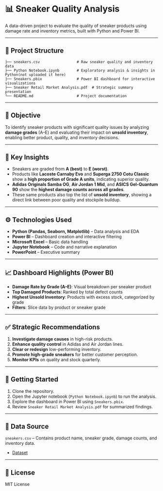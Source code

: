 # 📊 Sneaker Quality Analysis

A data-driven project to evaluate the quality of sneaker products using damage rate and inventory metrics, built with Python and Power BI.

---

## 📁 Project Structure

```
├── sneakers.csv                 # Raw sneaker quality and inventory data
├── Python Notebook.ipynb        # Exploratory analysis & insights in Python(not uploaded it here)
├── Sneakers.pbix                # Power BI dashboard for interactive visualizations
├── Sneaker Retail Market Analysis.pdf  # Strategic summary presentation
└── README.md                    # Project documentation
```

---

## 🎯 Objective

To identify sneaker products with significant quality issues by analyzing **damage grades** (A–E) and evaluating their impact on **unsold inventory**, enabling better product, quality, and inventory decisions.

---

## 📌 Key Insights

- Sneakers are graded from **A (best)** to **E (worst)**.
- Products like **Lacoste Carnaby Evo** and **Superga 2750 Cotu Classic** show a **high proportion of Grade A units**, indicating superior quality.
- **Adidas Originals Samba OG**, **Air Jordan 1 Mid**, and **ASICS Gel-Quantum 90** show the **highest damage counts across all grades**.
- These same products also top the list of **unsold inventory**, showing a direct link between poor quality and stockpile buildup.

---

## ⚙️ Technologies Used

- **Python (Pandas, Seaborn, Matplotlib)** – Data analysis and EDA
- **Power BI** – Dashboard creation and interactive filtering
- **Microsoft Excel** – Basic data handling
- **Jupyter Notebook** – Code and narrative explanation
- **PowerPoint** – Executive summary

---

## 📈 Dashboard Highlights (Power BI)

- **Damage Rate by Grade (A–E)**: Visual breakdown per sneaker product
- **Top Damaged Products**: Ranked by total defect counts
- **Highest Unsold Inventory**: Products with excess stock, categorized by grade
- **Filters**: Slice data by product or sneaker grade

---

## ✅ Strategic Recommendations

1. **Investigate damage causes** in high-risk products.
2. **Enhance quality control** in Adidas and Air Jordan lines.
3. **Clear or redesign** low-performing inventory.
4. **Promote high-grade sneakers** for better customer perception.
5. **Monitor KPIs** on quality and stock quarterly.

---

## 🚀 Getting Started

1. Clone the repository.
2. Open the Jupyter notebook (`Python Notebook.ipynb`) to run the analysis.
3. Explore the dashboard in Power BI using `Sneakers.pbix`.
4. Review `Sneaker Retail Market Analysis.pdf` for summarized findings.

---

## 📎 Data Source

`sneakers.csv` – Contains product name, sneaker grade, damage counts, and inventory data.
- <a href= "https://github.com/Comhek0369/Data-Analyst-Dashboard-project-1/blob/main/dashboard%20project%201.png">Dataset</a>
---

## 📄 License

MIT License
